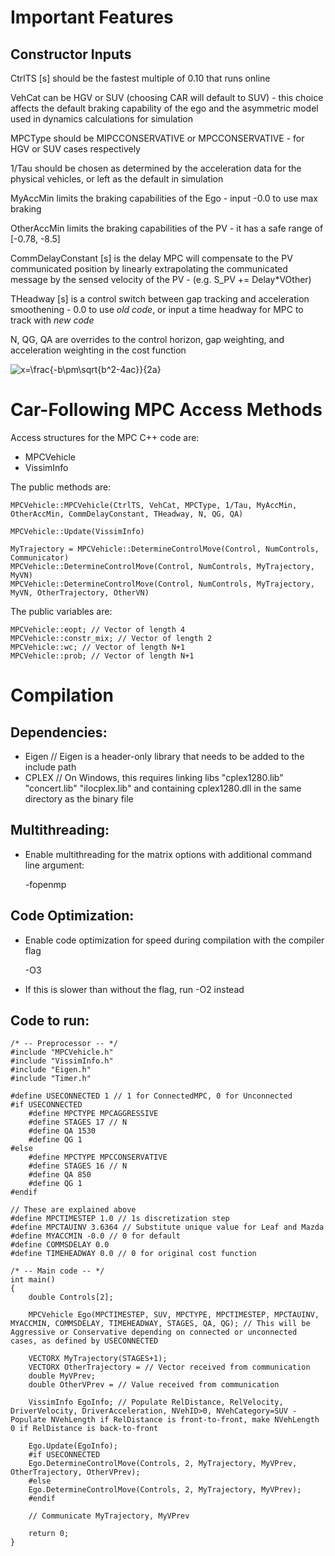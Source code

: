 # Important Features
## Constructor Inputs
CtrlTS [s] should be the fastest multiple of 0.10 that runs online

VehCat can be HGV or SUV (choosing CAR will default to SUV) - this choice affects the default braking capability of the ego and the asymmetric model used in dynamics calculations for simulation

MPCType should be MIPCCONSERVATIVE or MPCCONSERVATIVE - for HGV or SUV cases respectively

1/Tau should be chosen as determined by the acceleration data for the physical vehicles, or left as the default in simulation

MyAccMin limits the braking capabilities of the Ego - input -0.0 to use max braking

OtherAccMin limits the braking capabilities of the PV - it has a safe range of [-0.78, -8.5]

CommDelayConstant [s] is the delay MPC will compensate to the PV communicated position by linearly extrapolating the communicated message by the sensed velocity of the PV - (e.g. S_PV += Delay*VOther)

THeadway [s] is a control switch between gap tracking and acceleration smoothening - 0.0 to use *old code*, or input a time headway for MPC to track with *new code*

N, QG, QA are overrides to the control horizon, gap weighting, and acceleration weighting in the cost function

<img src="https://latex.codecogs.com/svg.latex?\Large&space;x=\frac{-b\pm\sqrt{b^2-4ac}}{2a}" title="x=\frac{-b\pm\sqrt{b^2-4ac}}{2a}"/>

# Car-Following MPC Access Methods

Access structures for the MPC C++ code are:

* MPCVehicle
* VissimInfo

The public methods are:

    MPCVehicle::MPCVehicle(CtrlTS, VehCat, MPCType, 1/Tau, MyAccMin, OtherAccMin, CommDelayConstant, THeadway, N, QG, QA)

    MPCVehicle::Update(VissimInfo)

    MyTrajectory = MPCVehicle::DetermineControlMove(Control, NumControls, Communicator)
    MPCVehicle::DetermineControlMove(Control, NumControls, MyTrajectory, MyVN)
    MPCVehicle::DetermineControlMove(Control, NumControls, MyTrajectory, MyVN, OtherTrajectory, OtherVN)

The public variables are:

    MPCVehicle::eopt; // Vector of length 4
    MPCVehicle::constr_mix; // Vector of length 2
    MPCVehicle::wc; // Vector of length N+1
    MPCVehicle::prob; // Vector of length N+1
    
# Compilation
## Dependencies:
* Eigen // Eigen is a header-only library that needs to be added to the include path
* CPLEX // On Windows, this requires linking libs "cplex1280.lib" "concert.lib" "ilocplex.lib" and containing cplex1280.dll in the same directory as the binary file


## Multithreading:
* Enable multithreading for the matrix options with additional command line argument:
    
    -fopenmp

## Code Optimization:
* Enable code optimization for speed during compilation with the compiler flag 

    -O3

* If this is slower than without the flag, run -O2 instead

## Code to run:

    /* -- Preprocessor -- */
    #include "MPCVehicle.h"
    #include "VissimInfo.h"
    #include "Eigen.h"
    #include "Timer.h"

    #define USECONNECTED 1 // 1 for ConnectedMPC, 0 for Unconnected
    #if USECONNECTED
        #define MPCTYPE MPCAGGRESSIVE
        #define STAGES 17 // N
        #define QA 1530
        #define QG 1
    #else 
        #define MPCTYPE MPCCONSERVATIVE
        #define STAGES 16 // N
        #define QA 850
        #define QG 1
    #endif

    // These are explained above
    #define MPCTIMESTEP 1.0 // 1s discretization step
    #define MPCTAUINV 3.6364 // Substitute unique value for Leaf and Mazda
    #define MYACCMIN -0.0 // 0 for default
    #define COMMSDELAY 0.0 
    #define TIMEHEADWAY 0.0 // 0 for original cost function

    /* -- Main code -- */
    int main()
    {
        double Controls[2];

        MPCVehicle Ego(MPCTIMESTEP, SUV, MPCTYPE, MPCTIMESTEP, MPCTAUINV, MYACCMIN, COMMSDELAY, TIMEHEADWAY, STAGES, QA, QG); // This will be Aggressive or Conservative depending on connected or unconnected cases, as defined by USECONNECTED

        VECTORX MyTrajectory(STAGES+1);
        VECTORX OtherTrajectory = // Vector received from communication
        double MyVPrev;
        double OtherVPrev = // Value received from communication

        VissimInfo EgoInfo; // Populate RelDistance, RelVelocity, DriverVelocity, DriverAcceleration, NVehID>0, NVehCategory=SUV - Populate NVehLength if RelDistance is front-to-front, make NVehLength 0 if RelDistance is back-to-front

        Ego.Update(EgoInfo);
        #if USECONNECTED
        Ego.DetermineControlMove(Controls, 2, MyTrajectory, MyVPrev, OtherTrajectory, OtherVPrev);
        #else
        Ego.DetermineControlMove(Controls, 2, MyTrajectory, MyVPrev);
        #endif

        // Communicate MyTrajectory, MyVPrev

        return 0;
    }